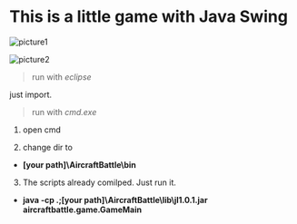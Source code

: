 # This is a little game with Java Swing

![picture1](https://raw.githubusercontent.com/PasserbyTan/Little-Games/master/example1.PNG)

![picture2](https://raw.githubusercontent.com/PasserbyTan/Little-Games/master/example2.PNG)

> run with *eclipse*

just import.

> run with *cmd.exe*

1. open cmd

2. change dir to	

- **[your path]\AircraftBattle\bin**

3. The scripts already comilped. Just run it.

- **java -cp .;[your path]\AircraftBattle\lib\jl1.0.1.jar aircraftbattle.game.GameMain**

